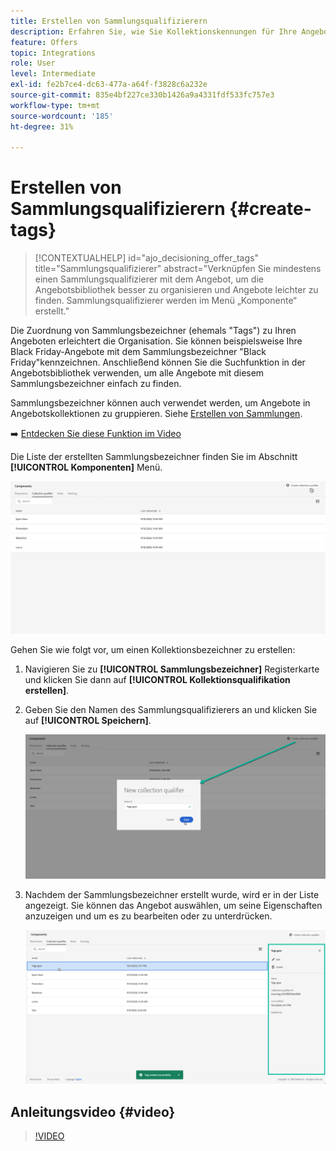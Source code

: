 ```yaml
---
title: Erstellen von Sammlungsqualifizierern
description: Erfahren Sie, wie Sie Kollektionskennungen für Ihre Angebote erstellen
feature: Offers
topic: Integrations
role: User
level: Intermediate
exl-id: fe2b7ce4-dc63-477a-a64f-f3828c6a232e
source-git-commit: 835e4bf227ce330b1426a9a4331fdf533fc757e3
workflow-type: tm+mt
source-wordcount: '185'
ht-degree: 31%

---
```


# Erstellen von Sammlungsqualifizierern {#create-tags}

>[!CONTEXTUALHELP]
>id="ajo_decisioning_offer_tags"
>title="Sammlungsqualifizierer"
>abstract="Verknüpfen Sie mindestens einen Sammlungsqualifizierer mit dem Angebot, um die Angebotsbibliothek besser zu organisieren und Angebote leichter zu finden. Sammlungsqualifizierer werden im Menü „Komponente“ erstellt."

Die Zuordnung von Sammlungsbezeichner (ehemals &quot;Tags&quot;) zu Ihren Angeboten erleichtert die Organisation. Sie können beispielsweise Ihre Black Friday-Angebote mit dem Sammlungsbezeichner &quot;Black Friday&quot;kennzeichnen. Anschließend können Sie die Suchfunktion in der Angebotsbibliothek verwenden, um alle Angebote mit diesem Sammlungsbezeichner einfach zu finden.

Sammlungsbezeichner können auch verwendet werden, um Angebote in Angebotskollektionen zu gruppieren. Siehe [Erstellen von Sammlungen](../offer-library/creating-collections.md).

➡️ [Entdecken Sie diese Funktion im Video](#video)

Die Liste der erstellten Sammlungsbezeichner finden Sie im Abschnitt **[!UICONTROL Komponenten]** Menü.

![](../assets/tags_list.png)

Gehen Sie wie folgt vor, um einen Kollektionsbezeichner zu erstellen:

1. Navigieren Sie zu **[!UICONTROL Sammlungsbezeichner]** Registerkarte und klicken Sie dann auf **[!UICONTROL Kollektionsqualifikation erstellen]**.

1. Geben Sie den Namen des Sammlungsqualifizierers an und klicken Sie auf **[!UICONTROL Speichern]**.

   ![](../assets/tags_create.png)

1. Nachdem der Sammlungsbezeichner erstellt wurde, wird er in der Liste angezeigt. Sie können das Angebot auswählen, um seine Eigenschaften anzuzeigen und um es zu bearbeiten oder zu unterdrücken.

   ![](../assets/tags_created.png)

## Anleitungsvideo {#video}

>[!VIDEO](https://video.tv.adobe.com/v/329374?quality=12)
